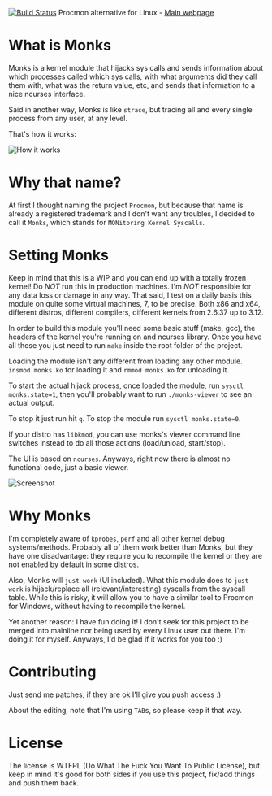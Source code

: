 [![Build Status](https://drone.io/github.com/alexandernst/monks/status.png)](https://drone.io/github.com/alexandernst/monks/latest) Procmon alternative for Linux - [Main webpage](http://alexandernst.github.io/monks "Monks's Homepage")

What is Monks
=======

Monks is a kernel module that hijacks sys calls and sends information about which
processes called which sys calls, with what arguments did they call them with, 
what was the return value, etc, and sends that information to a nice ncurses 
interface.

Said in another way, Monks is like ```strace```, but tracing all and every single
process from any user, at any level.

That's how it works:

![How it works](https://raw.github.com/alexandernst/monks/master/screenshots/monks.gif)

Why that name?
=======

At first I thought naming the project ```Procmon```, but because that name is already
a registered trademark and I don't want any troubles, I decided to call it ```Monks```,
which stands for ```MONitoring Kernel Syscalls```.

Setting Monks
=======

Keep in mind that this is a WIP and you can end up with a totally frozen 
kernel! Do *NOT* run this in production machines. I'm *NOT* responsible
for any data loss or damage in any way. That said, I test on a daily basis
this module on quite some virtual machines, 7, to be precise. Both x86 and
x64, different distros, different compilers, different kernels from 2.6.37
up to 3.12.

In order to build this module you'll need some basic stuff (make, gcc), the 
headers of the kernel you're running on and ncurses library. Once you have all
those you just need to run ```make``` inside the root folder of the project.

Loading the module isn't any different from loading any other module. 
```insmod monks.ko``` for loading it and ```rmmod monks.ko``` for 
unloading it.

To start the actual hijack process, once loaded the module, run 
```sysctl monks.state=1```, then you'll probably want to run 
```./monks-viewer``` to see an actual output.

To stop it just run hit ```q```. To stop the module run ```sysctl monks.state=0```.

If your distro has ```libkmod```, you can use monks's viewer command line
switches instead to do all those actions (load/unload, start/stop).

The UI is based on ```ncurses```. Anyways, right now there is almost no functional
code, just a basic viewer.

![Screenshot](https://raw.github.com/alexandernst/monks/master/screenshots/screenshot1.jpeg)

Why Monks
=======

I'm completely aware of ```kprobes```, ```perf``` and all other kernel debug 
systems/methods. Probably all of them work better than Monks, but they have 
one disadvantage: they require you to recompile the kernel or they are not 
enabled by default in some distros.

Also, Monks will ```just work``` (UI included). What this module does to ```just work``` is
hijack/replace all (relevant/interesting) syscalls from the syscall table.
While this is risky, it will allow you to have a similar tool to Procmon for 
Windows, without having to recompile the kernel.

Yet another reason: I have fun doing it! I don't seek for this project to be 
merged into mainline nor being used by every Linux user out there. I'm doing 
it for myself. Anyways, I'd be glad if it works for you too :)

Contributing
=======

Just send me patches, if they are ok I'll give you push access :)

About the editing, note that I'm using ```TAB```s, so please keep it that way.

License
=======

The license is WTFPL (Do What The Fuck You Want To Public License), but keep
in mind it's good for both sides if you use this project, fix/add things and
push them back.
